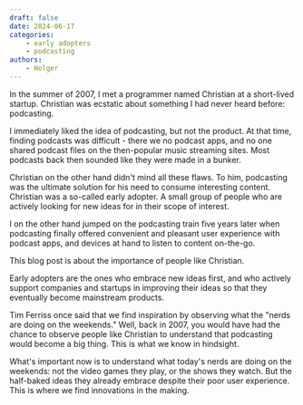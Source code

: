 ```yaml
---
draft: false
date: 2024-06-17
categories:
    - early adopters
    - podcasting
authors:
    - Holger
---
```


In the summer of 2007, I met a programmer named Christian at a short-lived startup. Christian was ecstatic about something I had never heard before: podcasting.

I immediately liked the idea of podcasting, but not the product. At that time, finding podcasts was difficult - there we no podcast apps, and no one shared podcast files on the then-popular music streaming sites. Most podcasts back then sounded like they were made in a bunker.

Christian on the other hand didn't mind all these flaws. To him, podcasting was the ultimate solution for his need to consume interesting content. Christian was a so-called early adopter. A small group of people who are actively looking for new ideas for in their scope of interest. 

I on the other hand jumped on the podcasting train five years later when podcasting finally offered convenient and pleasant user experience with podcast apps, and devices at hand to listen to content on-the-go.

This blog post is about the importance of people like Christian. 

Early adopters are the ones who embrace new ideas first, and who actively support companies and startups in improving their ideas so that they eventually become mainstream products.

Tim Ferriss once said that we find inspiration by observing what the "nerds are doing on the weekends." Well, back in 2007, you would have had the chance to observe people like Christian to understand that podcasting would become a big thing. This is what we know in hindsight.

What's important now is to understand what today's nerds are doing on the weekends: not the video games they play, or the shows they watch. But the half-baked ideas they already embrace despite their poor user experience. This is where we find innovations in the making.
